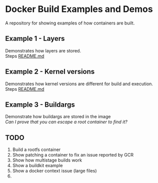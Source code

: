 # Docker Build Examples and Demos
A repository for showing examples of how containers are built. 

## Example 1 - Layers
Demonstrates how layers are stored.  
Steps [README.md](./step1/README.md)  


## Example 2 - Kernel versions
Demonstrates how kernel versions are different for build and execution.  
Steps [README.md](./step2/README.md)  


## Example 3 - Buildargs 
Demonstrate how buildargs are stored in the image  
*Can I prove that you can escape a root container to find it?* 


## TODO
1. Build a rootfs container
1. Show patching a container to fix an issue reported by GCR
1. Show how multistage builds work
1. Show a buildkit example
1. Show a docker context issue (large files)
1. 
